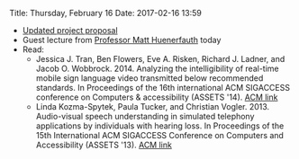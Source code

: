 Title: Thursday, February 16
Date: 2017-02-16 13:59

- [Updated project proposal](project_group.html#updated-proposal)
- Guest lecture from [Professor Matt
	Huenerfauth](http://huenerfauth.ist.rit.edu) today
- Read:
	- Jessica J. Tran, Ben Flowers, Eve A. Risken, Richard J. Ladner,
		and Jacob O. Wobbrock. 2014. Analyzing the intelligibility of
		real-time mobile sign language video transmitted below recommended
		standards. In Proceedings of the 16th international ACM SIGACCESS
		conference on Computers & accessibility (ASSETS '14).
		[ACM link](http://doi.acm.org/10.1145/2661334.2661358)
	- Linda Kozma-Spytek, Paula Tucker, and Christian Vogler. 2013.
		Audio-visual speech understanding in simulated telephony
		applications by individuals with hearing loss. In Proceedings of
		the 15th International ACM SIGACCESS Conference on Computers and
		Accessibility (ASSETS '13).  [ACM
		link](http://doi.acm.org/10.1145/2513383.2517032)
